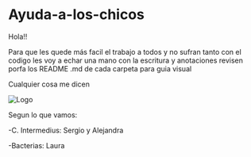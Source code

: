 # Ayuda-a-los-chicos

Hola!! 

Para que les quede más facil el trabajo a todos y no sufran tanto con el codigo les voy a echar una mano con la escritura y anotaciones revisen porfa los README .md de cada carpeta para guia visual

Cualquier cosa me dicen

![Logo](https://github.com/NikolasRomero/Images/blob/main/nico.png)

Segun lo que vamos:

-C. Intermedius: Sergio y Alejandra

-Bacterias: Laura 
